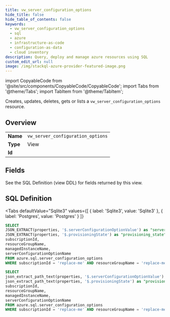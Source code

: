 ```yaml
--- 
title: vw_server_configuration_options
hide_title: false
hide_table_of_contents: false
keywords:
  - vw_server_configuration_options
  - sql
  - azure
  - infrastructure-as-code
  - configuration-as-data
  - cloud inventory
description: Query, deploy and manage azure resources using SQL
custom_edit_url: null
image: /img/stackql-azure-provider-featured-image.png
---
```


import CopyableCode from '@site/src/components/CopyableCode/CopyableCode';
import Tabs from '@theme/Tabs';
import TabItem from '@theme/TabItem';

Creates, updates, deletes, gets or lists a <code>vw_server_configuration_options</code> resource.

## Overview
<table><tbody>
<tr><td><b>Name</b></td><td><code>vw_server_configuration_options</code></td></tr>
<tr><td><b>Type</b></td><td>View</td></tr>
<tr><td><b>Id</b></td><td><CopyableCode code="azure.sql.vw_server_configuration_options" /></td></tr>
</tbody></table>

## Fields

See the SQL Definition (view DDL) for fields returned by this view.

## SQL Definition

<Tabs
defaultValue="Sqlite3"
values={[
{ label: 'Sqlite3', value: 'Sqlite3' },
{ label: 'Postgres', value: 'Postgres' }
]}
>
<TabItem value="Sqlite3">

```sql
SELECT
JSON_EXTRACT(properties, '$.serverConfigurationOptionValue') as "server_configuration_option_value",
JSON_EXTRACT(properties, '$.provisioningState') as "provisioning_state",
subscriptionId,
resourceGroupName,
managedInstanceName,
serverConfigurationOptionName
FROM azure.sql.server_configuration_options
WHERE subscriptionId = 'replace-me' AND resourceGroupName = 'replace-me' AND managedInstanceName = 'replace-me' AND serverConfigurationOptionName = 'replace-me';
```

</TabItem>
<TabItem value="Postgres">

```sql
SELECT
json_extract_path_text(properties, '$.serverConfigurationOptionValue') as "server_configuration_option_value",
json_extract_path_text(properties, '$.provisioningState') as "provisioning_state",
subscriptionId,
resourceGroupName,
managedInstanceName,
serverConfigurationOptionName
FROM azure.sql.server_configuration_options
WHERE subscriptionId = 'replace-me' AND resourceGroupName = 'replace-me' AND managedInstanceName = 'replace-me' AND serverConfigurationOptionName = 'replace-me';
```

</TabItem>
</Tabs>
